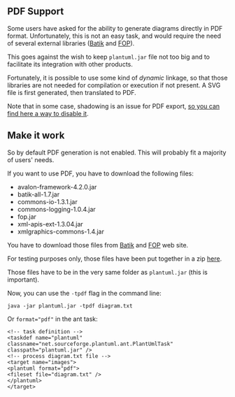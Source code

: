 ## PDF Support

Some users have asked for the ability to generate diagrams directly in PDF format.
Unfortunately, this is not an easy task, and would require the need of several external libraries ([Batik](http://xmlgraphics.apache.org/batik) and [FOP](http://xmlgraphics.apache.org/fop)).

This goes against the wish to keep ``plantuml.jar`` file not too big and to facilitate its integration with other products.

Fortunately, it is possible to use some kind of *dynamic* linkage, so that those libraries
are not needed for compilation or execution if not present. A SVG file is first generated, then translated to PDF.

Note that in some case, shadowing is an issue for PDF export, [so you can find here a way to disable it](http://forum.plantuml.net/1026/instruction-how-enable-pdf-support-seems-not-correct-anymore).



## Make it work
So by default PDF generation is not enabled. This will probably fit a majority of users' needs.

If you want to use PDF, you have to download the following files:

* avalon-framework-4.2.0.jar
* batik-all-1.7.jar
* commons-io-1.3.1.jar
* commons-logging-1.0.4.jar
* fop.jar
* xml-apis-ext-1.3.04.jar
* xmlgraphics-commons-1.4.jar


You have to download those files from [Batik](http://xmlgraphics.apache.org/batik) and [FOP](http://xmlgraphics.apache.org/fop) web site.

For testing purposes only, those files have been put together in a zip [here](http://beta.plantuml.net/batikAndFop.zip).

Those files have to be in the very same folder as ``plantuml.jar`` (this is important).

Now, you can use the ``-tpdf`` flag in the command line:

```
java -jar plantuml.jar -tpdf diagram.txt
```

Or ``format="pdf"`` in the ant task:

```
<!-- task definition -->
<taskdef name="plantuml" classname="net.sourceforge.plantuml.ant.PlantUmlTask" classpath="plantuml.jar" />
<!-- process diagram.txt file -->
<target name="images">
<plantuml format="pdf">
<fileset file="diagram.txt" />
</plantuml>
</target>
```


